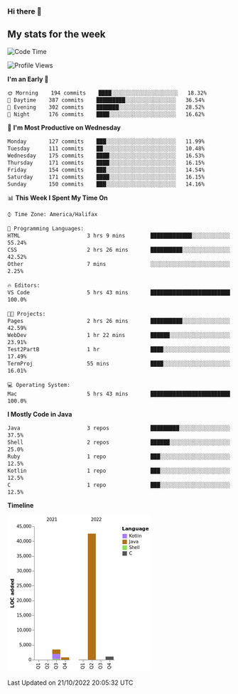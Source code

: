 ### Hi there 👋

## My stats for the week
<!--START_SECTION:waka-->
![Code Time](http://img.shields.io/badge/Code%20Time-414%20hrs%2018%20mins-blue)

![Profile Views](http://img.shields.io/badge/Profile%20Views-0-blue)

**I'm an Early 🐤** 

```text
🌞 Morning    194 commits    ████░░░░░░░░░░░░░░░░░░░░░   18.32% 
🌆 Daytime    387 commits    █████████░░░░░░░░░░░░░░░░   36.54% 
🌃 Evening    302 commits    ███████░░░░░░░░░░░░░░░░░░   28.52% 
🌙 Night      176 commits    ████░░░░░░░░░░░░░░░░░░░░░   16.62%

```
📅 **I'm Most Productive on Wednesday** 

```text
Monday       127 commits    ███░░░░░░░░░░░░░░░░░░░░░░   11.99% 
Tuesday      111 commits    ██░░░░░░░░░░░░░░░░░░░░░░░   10.48% 
Wednesday    175 commits    ████░░░░░░░░░░░░░░░░░░░░░   16.53% 
Thursday     171 commits    ████░░░░░░░░░░░░░░░░░░░░░   16.15% 
Friday       154 commits    ███░░░░░░░░░░░░░░░░░░░░░░   14.54% 
Saturday     171 commits    ████░░░░░░░░░░░░░░░░░░░░░   16.15% 
Sunday       150 commits    ███░░░░░░░░░░░░░░░░░░░░░░   14.16%

```


📊 **This Week I Spent My Time On** 

```text
⌚︎ Time Zone: America/Halifax

💬 Programming Languages: 
HTML                     3 hrs 9 mins        █████████████░░░░░░░░░░░░   55.24% 
CSS                      2 hrs 26 mins       ██████████░░░░░░░░░░░░░░░   42.52% 
Other                    7 mins              ░░░░░░░░░░░░░░░░░░░░░░░░░   2.25%

🔥 Editors: 
VS Code                  5 hrs 43 mins       █████████████████████████   100.0%

🐱‍💻 Projects: 
Pages                    2 hrs 26 mins       ██████████░░░░░░░░░░░░░░░   42.59% 
WebDev                   1 hr 22 mins        ██████░░░░░░░░░░░░░░░░░░░   23.91% 
Test2PartB               1 hr                ████░░░░░░░░░░░░░░░░░░░░░   17.49% 
TermProj                 55 mins             ████░░░░░░░░░░░░░░░░░░░░░   16.01%

💻 Operating System: 
Mac                      5 hrs 43 mins       █████████████████████████   100.0%

```

**I Mostly Code in Java** 

```text
Java                     3 repos             █████████░░░░░░░░░░░░░░░░   37.5% 
Shell                    2 repos             ██████░░░░░░░░░░░░░░░░░░░   25.0% 
Ruby                     1 repo              ███░░░░░░░░░░░░░░░░░░░░░░   12.5% 
Kotlin                   1 repo              ███░░░░░░░░░░░░░░░░░░░░░░   12.5% 
C                        1 repo              ███░░░░░░░░░░░░░░░░░░░░░░   12.5%

```


**Timeline**

![Chart not found](https://raw.githubusercontent.com/lyndseyy/lyndseyy/main/charts/bar_graph.png) 


 Last Updated on 21/10/2022 20:05:32 UTC
<!--END_SECTION:waka-->